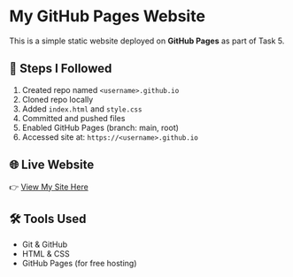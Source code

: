 # My GitHub Pages Website

This is a simple static website deployed on **GitHub Pages** as part of Task 5.

## 🚀 Steps I Followed
1. Created repo named `<username>.github.io`
2. Cloned repo locally
3. Added `index.html` and `style.css`
4. Committed and pushed files
5. Enabled GitHub Pages (branch: main, root)
6. Accessed site at: `https://<username>.github.io`

## 🌐 Live Website
👉 [View My Site Here](https://OragantiSagar041.github.io)

## 🛠 Tools Used
- Git & GitHub
- HTML & CSS
- GitHub Pages (for free hosting)
